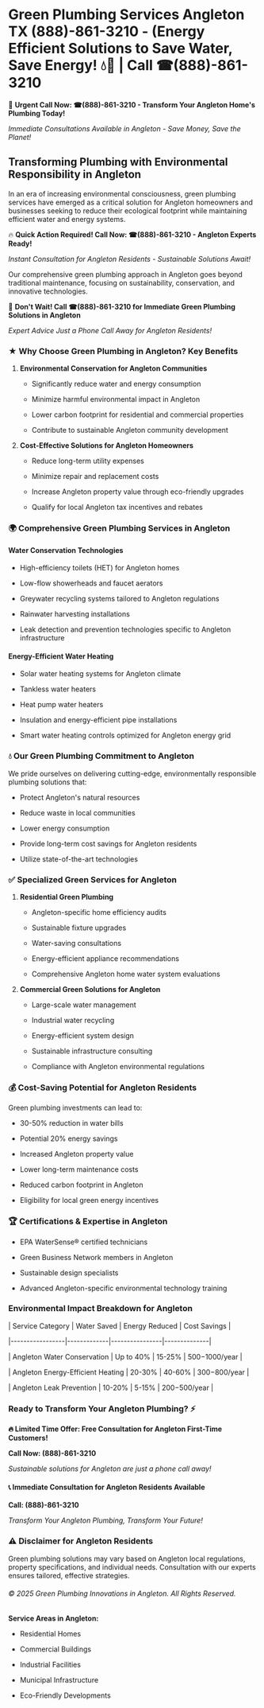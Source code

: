 # Green Plumbing Services Angleton TX (888)-861-3210 - (Energy Efficient Solutions to Save Water, Save Energy! 💧🌿 | Call ☎(888)-861-3210

🚨 **Urgent Call Now: ☎(888)-861-3210 - Transform Your Angleton Home's Plumbing Today!**
*Immediate Consultations Available in Angleton - Save Money, Save the Planet!*

## Transforming Plumbing with Environmental Responsibility in Angleton

In an era of increasing environmental consciousness, green plumbing services have emerged as a critical solution for Angleton homeowners and businesses seeking to reduce their ecological footprint while maintaining efficient water and energy systems. 

🔥 **Quick Action Required! Call Now: ☎(888)-861-3210 - Angleton Experts Ready!**
*Instant Consultation for Angleton Residents - Sustainable Solutions Await!*

Our comprehensive green plumbing approach in Angleton goes beyond traditional maintenance, focusing on sustainability, conservation, and innovative technologies.

🚨 **Don't Wait! Call ☎(888)-861-3210 for Immediate Green Plumbing Solutions in Angleton**
*Expert Advice Just a Phone Call Away for Angleton Residents!*

### ★ Why Choose Green Plumbing in Angleton? Key Benefits

1. **Environmental Conservation for Angleton Communities** 
   - Significantly reduce water and energy consumption
   - Minimize harmful environmental impact in Angleton
   - Lower carbon footprint for residential and commercial properties
   - Contribute to sustainable Angleton community development

2. **Cost-Effective Solutions for Angleton Homeowners** 
   - Reduce long-term utility expenses
   - Minimize repair and replacement costs
   - Increase Angleton property value through eco-friendly upgrades
   - Qualify for local Angleton tax incentives and rebates

### 🌍 Comprehensive Green Plumbing Services in Angleton

#### Water Conservation Technologies
- High-efficiency toilets (HET) for Angleton homes
- Low-flow showerheads and faucet aerators
- Greywater recycling systems tailored to Angleton regulations
- Rainwater harvesting installations
- Leak detection and prevention technologies specific to Angleton infrastructure

#### Energy-Efficient Water Heating
- Solar water heating systems for Angleton climate
- Tankless water heaters
- Heat pump water heaters
- Insulation and energy-efficient pipe installations
- Smart water heating controls optimized for Angleton energy grid

### 💧 Our Green Plumbing Commitment to Angleton

We pride ourselves on delivering cutting-edge, environmentally responsible plumbing solutions that:
- Protect Angleton's natural resources
- Reduce waste in local communities
- Lower energy consumption
- Provide long-term cost savings for Angleton residents
- Utilize state-of-the-art technologies

### ✅ Specialized Green Services for Angleton

1. **Residential Green Plumbing**
   - Angleton-specific home efficiency audits
   - Sustainable fixture upgrades
   - Water-saving consultations
   - Energy-efficient appliance recommendations
   - Comprehensive Angleton home water system evaluations

2. **Commercial Green Solutions for Angleton**
   - Large-scale water management
   - Industrial water recycling
   - Energy-efficient system design
   - Sustainable infrastructure consulting
   - Compliance with Angleton environmental regulations

### 💰 Cost-Saving Potential for Angleton Residents

Green plumbing investments can lead to:
- 30-50% reduction in water bills
- Potential 20% energy savings
- Increased Angleton property value
- Lower long-term maintenance costs
- Reduced carbon footprint in Angleton
- Eligibility for local green energy incentives

### 🏆 Certifications & Expertise in Angleton

- EPA WaterSense® certified technicians
- Green Business Network members in Angleton
- Sustainable design specialists
- Advanced Angleton-specific environmental technology training

### Environmental Impact Breakdown for Angleton

| Service Category | Water Saved | Energy Reduced | Cost Savings |
|-----------------|-------------|----------------|--------------|
| Angleton Water Conservation | Up to 40% | 15-25% | $500-$1000/year |
| Angleton Energy-Efficient Heating | 20-30% | 40-60% | $300-$800/year |
| Angleton Leak Prevention | 10-20% | 5-15% | $200-$500/year |

### Ready to Transform Your Angleton Plumbing? ⚡

**🔥 Limited Time Offer: Free Consultation for Angleton First-Time Customers!**

**Call Now: (888)-861-3210**
*Sustainable solutions for Angleton are just a phone call away!*

#### 📞 Immediate Consultation for Angleton Residents Available

**Call: (888)-861-3210**
*Transform Your Angleton Plumbing, Transform Your Future!*

### ⚠️ Disclaimer for Angleton Residents

Green plumbing solutions may vary based on Angleton local regulations, property specifications, and individual needs. Consultation with our experts ensures tailored, effective strategies.

###### © 2025 Green Plumbing Innovations in Angleton. All Rights Reserved.

**Service Areas in Angleton:** 
- Residential Homes
- Commercial Buildings
- Industrial Facilities
- Municipal Infrastructure
- Eco-Friendly Developments